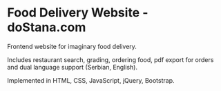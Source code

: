 # Food Delivery Website - doStana.com
Frontend website for imaginary food delivery.

Includes restaurant search, grading, ordering food, pdf export for orders and dual language support (Serbian, English).

Implemented in HTML, CSS, JavaScript, jQuery, Bootstrap.
